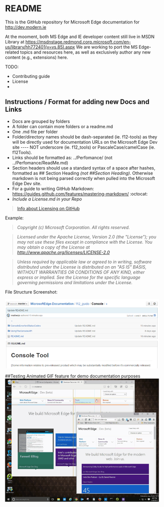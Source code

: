 # README

This is the GitHub repository for Microsoft Edge documentation for http://dev.modern.ie

At the mooment, both MS Edge and IE developer content still live in MSDN Library at https://msdnstage.redmond.corp.microsoft.com/en-us/library/hh772401(v=vs.85).aspx
We are working to port the MS Edge-related topics and resources here, as well as exclusively author any new content (e.g., extensions) here.

TODO: 
* Contributing guide
* License
* 

## Instructions / Format for adding new Docs and Links

  - Docs are grouped by folders
  - A folder can contain more folders or a readme.md
  - One .md file per folder
  - Folder/directory names should be dash-separated (ie. f12-tools) as they will be directly used for documentation URLs on the Microsoft Edge Dev site ---- NOT underscore (ie. f12_tools) or PascaleCase/camelCase (ie. f12Tools). 
  - Links should be formatted as: ../Perfomance/  (not ../Perfomance/ReadMe.md)
  - Section headers should use a standard syntax of a space after hashes, formatted as  ## Section Heading *(not ##Section Heading)*. Otherwise markdown is not being parsed correctly when pulled into the Microsoft Edge Dev site.
  - For a guide to writing GitHub Markdown: https://guides.github.com/features/mastering-markdown/
:octocat:
  - *Include a License.md in your Repo*
  >[Info about Licensing on GitHub](https://help.github.com/articles/open-source-licensing/)

Example: 
>*Copyright (c) Microsoft Corporation. All rights reserved.*

>*Licensed under the Apache License, Version 2.0 (the "License"); you may not use these files except in compliance with the License. You may obtain a copy of the License at http://www.apache.org/licenses/LICENSE-2.0*

>*Unless required by applicable law or agreed to in writing, software distributed under the License is distributed on an "AS IS" BASIS, WITHOUT WARRANTIES OR CONDITIONS OF ANY KIND, either express or implied. See the License for the specific language governing permissions and limitations under the License.*

File Structure Screenshot:

![Edge Documentation File Structure](./f12_guide/media/github_doc_filestructure.PNG)


##Testing Animated GIF feature for demo documentation purposes
![Edge Animated Gif Test](/f12_guide/media/EdgeDevToolsGIF_Test.gif)
